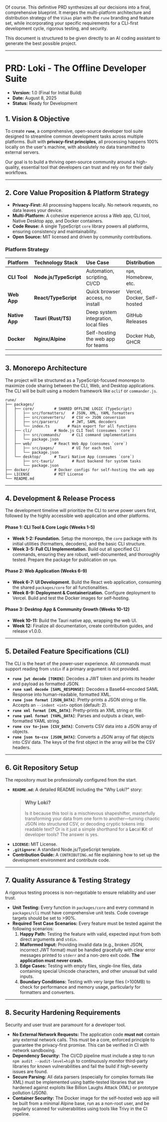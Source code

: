 Of course. This definitive PRD synthesizes all our decisions into a final, comprehensive blueprint. It merges the multi-platform architecture and distribution strategy of the `Vikas` plan with the `rune` branding and feature set, while incorporating your specific requirements for a CLI-first development cycle, rigorous testing, and security.

This document is structured to be given directly to an AI coding assistant to generate the best possible project.

-----

# **PRD: Loki - The Offline Developer Suite**

  * **Version:** 1.0 (Final for Initial Build)
  * **Date:** August 8, 2025
  * **Status:** Ready for Development

## **1. Vision & Objective**

To create **`rune`**, a comprehensive, open-source developer tool suite designed to streamline common development tasks across multiple platforms. Built with **privacy-first principles**, all processing happens 100% locally on the user's machine, with absolutely no data transmitted to external servers.

Our goal is to build a thriving open-source community around a high-quality, essential tool that developers can trust and rely on for their daily workflows.

-----

## **2. Core Value Proposition & Platform Strategy**

  * **Privacy-First:** All processing happens locally. No network requests, no data leaves your device.
  * **Multi-Platform:** A cohesive experience across a Web app, CLI tool, Native Desktop app, and Docker containers.
  * **Code Reuse:** A single TypeScript `core` library powers all platforms, ensuring consistency and maintainability.
  * **Open Source:** MIT licensed and driven by community contributions.

### **Platform Strategy**

| Platform | Technology Stack | Use Case | Distribution |
| :--- | :--- | :--- | :--- |
| **CLI Tool** | **Node.js/TypeScript** | Automation, scripting, CI/CD | `npm`, Homebrew, etc. |
| **Web App** | **React/TypeScript** | Quick browser access, no install | Vercel, Docker, Self-hosted |
| **Native App**| **Tauri (Rust/TS)**| Deep system integration, local files| GitHub Releases |
| **Docker**| **Nginx/Alpine** | Self-hosting the web app for teams | Docker Hub, GHCR |

-----

## **3. Monorepo Architecture**

The project will be structured as a TypeScript-focused monorepo to maximize code sharing between the CLI, Web, and Desktop applications. The CLI will be built using a modern framework like `oclif` or `commander.js`.

```
rune/
├── packages/
│   ├── core/         # SHARED OFFLINE LOGIC (TypeScript)
│   │   ├── src/formatters/   # JSON, XML, YAML formatters
│   │   ├── src/converters/   # CSV <> JSON conversion
│   │   ├── src/parsers/      # JWT, SAML decoders
│   │   └── index.ts        # Main export for all functions
│   ├── cli/          # Node.js CLI Tool (consumes `core`)
│   │   ├── src/commands/     # CLI command implementations
│   │   └── package.json
│   ├── web/          # React Web App (consumes `core`)
│   │   ├── src/pages/        # UI for each tool
│   │   └── package.json
│   └── desktop/      # Tauri Native App (consumes `core`)
│       ├── src-tauri/        # Rust backend for system tasks
│       └── package.json
├── docker/           # Docker configs for self-hosting the web app
├── LICENSE           # MIT License
└── README.md
```

-----

## **4. Development & Release Process**

The development timeline will prioritize the CLI to serve power users first, followed by the highly accessible web application and other platforms.

#### **Phase 1: CLI Tool & Core Logic (Weeks 1-5)**

  * **Week 1-2: Foundation.** Setup the monorepo, the `core` package with its initial utilities (formatters, decoders), and the basic CLI structure.
  * **Week 3-5: Full CLI Implementation.** Build out all specified CLI commands, ensuring they are robust, well-documented, and thoroughly tested. Prepare the package for publication on `npm`.

#### **Phase 2: Web Application (Weeks 6-9)**

  * **Week 6-7: UI Development.** Build the React web application, consuming the shared `packages/core` for all functionalities.
  * **Week 8-9: Deployment & Containerization.** Configure deployment to Vercel. Build and test the Docker images for self-hosting.

#### **Phase 3: Desktop App & Community Growth (Weeks 10-12)**

  * **Week 10-11:** Build the Tauri native app, wrapping the web UI.
  * **Week 12:** Finalize all documentation, create contribution guides, and release v1.0.0.

-----

## **5. Detailed Feature Specifications (CLI)**

The CLI is the heart of the power-user experience. All commands must support reading from `stdin` if a primary argument is not provided.

  * **`rune jwt decode [TOKEN]`**: Decodes a JWT token and prints its header and payload as formatted JSON.
  * **`rune saml decode [SAML_RESPONSE]`**: Decodes a Base64-encoded SAML Response into human-readable, formatted XML.
  * **`rune json format [JSON_DATA]`**: Pretty-prints a JSON string or file. Accepts an `--indent <int>` option (default: 2).
  * **`rune xml format [XML_DATA]`**: Pretty-prints an XML string or file.
  * **`rune yaml format [YAML_DATA]`**: Parses and outputs a clean, well-formatted YAML string.
  * **`rune csv to-json [CSV_DATA]`**: Converts CSV data into a JSON array of objects.
  * **`rune json to-csv [JSON_DATA]`**: Converts a JSON array of flat objects into CSV data. The keys of the first object in the array will be the CSV headers.

-----

## **6. Git Repository Setup**

The repository must be professionally configured from the start.

  * **`README.md`:** A detailed README including the "Why Loki?" story:
    > ### **Why Loki?**
    > Is it because this tool is a mischievous shapeshifter, masterfully transforming your data from one form to another—turning chaotic JSON into structured CSV, or decoding cryptic tokens into readable text?
    > Or is it just a simple shorthand for a **Lo**cal **Ki**t of developer tools?
    > The answer is yes.
  * **`LICENSE`:** MIT License.
  * **`.gitignore`:** A standard Node.js/TypeScript template.
  * **Contribution Guide:** A `CONTRIBUTING.md` file explaining how to set up the development environment and contribute code.

-----

## **7. Quality Assurance & Testing Strategy**

A rigorous testing process is non-negotiable to ensure reliability and user trust.

  * **Unit Testing:** Every function in `packages/core` and every command in `packages/cli` must have comprehensive unit tests. Code coverage targets should be set to \>90%.
  * **Required Test Case Scenarios:** Every feature must be tested against the following scenarios:
    1.  **Happy Path:** Testing the feature with valid, expected input from both direct arguments and `stdin`.
    2.  **Malformed Input:** Providing invalid data (e.g., broken JSON, incorrect JWT format) must be handled gracefully with clear error messages printed to `stderr` and a non-zero exit code. **The application must never crash.**
    3.  **Edge Cases:** Testing with empty files, single-line files, data containing special Unicode characters, and other unusual but valid inputs.
    4.  **Boundary Conditions:** Testing with very large files (\>100MB) to check for performance and memory usage, particularly for formatters and converters.

-----

## **8. Security Hardening Requirements**

Security and user trust are paramount for a developer tool.

  * **No External Network Requests:** The application code **must not** contain any external network calls. This must be a core, enforced principle to guarantee the privacy-first promise. This can be verified in CI with network sandboxing.
  * **Dependency Security:** The CI/CD pipeline must include a step to run `npm audit --audit-level=high` to continuously monitor third-party libraries for known vulnerabilities and fail the build if high-severity issues are found.
  * **Secure Parsing:** All data parsers (especially for complex formats like XML) must be implemented using battle-tested libraries that are hardened against exploits like Billion Laughs Attack (XML) or prototype pollution (JSON).
  * **Container Security:** The Docker image for the self-hosted web app will be built from a minimal Alpine base, run as a non-root user, and be regularly scanned for vulnerabilities using tools like Trivy in the CI pipeline.